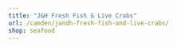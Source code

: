 ```yaml
---
title: "J&H Fresh Fish & Live Crabs"
url: /camden/jandh-fresh-fish-and-live-crabs/
shop: seafood
---
```

